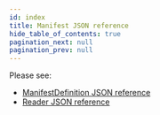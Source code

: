 ```yaml
---
id: index
title: Manifest JSON reference
hide_table_of_contents: true
pagination_next: null
pagination_prev: null
---
```


Please see:
- [ManifestDefinition JSON reference](manifest-def.mdx)
- [Reader JSON reference](reader.mdx)